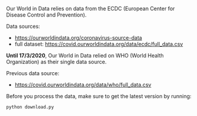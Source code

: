 Our World in Data relies on data from the ECDC (European Center for Disease Control and Prevention).

Data sources:
- https://ourworldindata.org/coronavirus-source-data
- full dataset: https://covid.ourworldindata.org/data/ecdc/full_data.csv

**Until 17/3/2020**, Our World in Data relied on WHO (World Health Organization) as their single data source. 

Previous data source:
- https://covid.ourworldindata.org/data/who/full_data.csv

Before you process the data, make sure to get the latest version by running:

    python download.py
